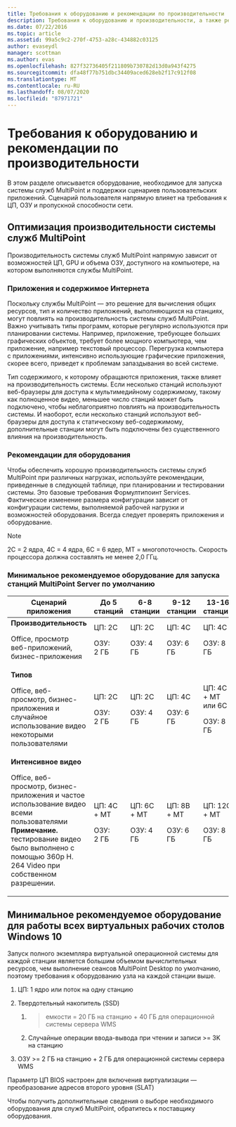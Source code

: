 ```yaml
---
title: Требования к оборудованию и рекомендации по производительности
description: Требования к оборудованию и производительности, а также рекомендации для служб MultiPoint
ms.date: 07/22/2016
ms.topic: article
ms.assetid: 99a5c9c2-270f-4753-a28c-434882c03125
author: evaseydl
manager: scottman
ms.author: evas
ms.openlocfilehash: 827f32736405f211809b730782d13d0a943f4275
ms.sourcegitcommit: dfa48f77b751dbc34409aced628eb2f17c912f08
ms.translationtype: MT
ms.contentlocale: ru-RU
ms.lasthandoff: 08/07/2020
ms.locfileid: "87971721"
---
```

# <a name="hardware-requirements-and-performance-recommendations"></a>Требования к оборудованию и рекомендации по производительности
В этом разделе описывается оборудование, необходимое для запуска системы служб MultiPoint и поддержки сценариев пользовательских приложений. Сценарий пользователя напрямую влияет на требования к ЦП, ОЗУ и пропускной способности сети.

## <a name="optimize-multipoint-services-system-performance"></a>Оптимизация производительности системы служб MultiPoint
Производительность системы служб MultiPoint напрямую зависит от возможностей ЦП, GPU и объема ОЗУ, доступного на компьютере, на котором выполняются службы MultiPoint.

### <a name="applications-and-internet-content"></a>Приложения и содержимое Интернета
Поскольку службы MultiPoint — это решение для вычисления общих ресурсов, тип и количество приложений, выполняющихся на станциях, могут повлиять на производительность системы служб MultiPoint. Важно учитывать типы программ, которые регулярно используются при планировании системы. Например, приложение, требующее больших графических объектов, требует более мощного компьютера, чем приложение, например текстовый процессор. Перегрузка компьютера с приложениями, интенсивно использующие графические приложения, скорее всего, приведет к проблемам запаздывания во всей системе.

Тип содержимого, к которому обращаются приложения, также влияет на производительность системы. Если несколько станций используют веб-браузеры для доступа к мультимедийному содержимому, такому как полноценное видео, меньшее число станций может быть подключено, чтобы неблагоприятно повлиять на производительность системы. И наоборот, если несколько станций используют веб-браузеры для доступа к статическому веб-содержимому, дополнительные станции могут быть подключены без существенного влияния на производительность.

### <a name="hardware-recommendations"></a>Рекомендации для оборудования
Чтобы обеспечить хорошую производительность системы служб MultiPoint при различных нагрузках, используйте рекомендации, приведенные в следующей таблице, при планировании и тестировании системы. Это базовые требования Формултипоинт Services. Фактическое изменение размера конфигурации зависит от конфигурации системы, выполняемой рабочей нагрузки и возможностей оборудования. Всегда следует проверять приложения и оборудование.

> [!NOTE]
> 2C = 2 ядра, 4C = 4 ядра, 6C = 6 ядер, MT = многопоточность. Скорость процессора должна составлять не менее 2,0 ГГц.

### <a name="minimum-recommended-hardware-for-running-default-multipoint-server-stations"></a>Минимальное рекомендуемое оборудование для запуска станций MultiPoint Server по умолчанию

|Сценарий приложения|До 5 станций|6-8 станции|9-12 станции|13-16 станции|17-20 станции|21-24 станции|
|------------------------|----------------------|-------------------|------------------|-------------------|-------------------|-----------------|
|**Производительность**<p>Office, просмотр веб-приложений, бизнес-приложения|ЦП: 2C<p>ОЗУ: 2 ГБ|ЦП: 2C<p>ОЗУ: 4 ГБ|ЦП: 4C<p>ОЗУ: 6 ГБ|ЦП: 4C<p>ОЗУ: 8 ГБ|ЦП: 4C + MT или 6C<p>ОЗУ: 10 ГБ| ЦП: 6C + MT<p>ОЗУ: 12 ГБ|
|**Типов**<p>Office, веб-просмотр, бизнес-приложения и случайное использование видео некоторыми пользователями|ЦП: 2C<p>ОЗУ: 2 ГБ|ЦП: 2C<p>ОЗУ: 4 ГБ|ЦП: 4C<p>ОЗУ: 6 ГБ|ЦП: 4C + MT или 6C<p>ОЗУ: 8 ГБ|ЦП: 6C + MT<p>ОЗУ: 10 ГБ| ЦП: 6C + MT<p>ОЗУ: 12 ГБ|
|**Интенсивное видео**<p>Office, веб-просмотр, бизнес-приложения и частое использование видео всеми пользователями **Примечание.** тестирование видео было выполнено с помощью 360p H. 264 Video при собственном разрешении.|ЦП: 4C + MT<p>ОЗУ: 2 ГБ|ЦП: 6C + MT<p>ОЗУ: 4 ГБ|ЦП: 8В + MT<p>ОЗУ: 6 ГБ|ЦП: 12C + MT<p>ОЗУ: 8 ГБ|ЦП: 16C + MT<p>ОЗУ: 10 ГБ<p>-Тонкий клиент: RemoteFX<br />— Видео USB не рекомендуется| ЦП: 20C + MT<p>ОЗУ: 12 ГБ<p>-Тонкий клиент: RemoteFX<br />— Видео USB не рекомендуется|

## <a name="minimum-recommended-hardware-for-running-full-windows-10-virtual-desktops"></a>Минимальное рекомендуемое оборудование для работы всех виртуальных рабочих столов Windows 10
Запуск полного экземпляра виртуальной операционной системы для каждой станции является большим объемом вычислительных ресурсов, чем выполнение сеансов MultiPoint Desktop по умолчанию, поэтому требования к оборудованию узла на каждой станции выше.

1.  ЦП: 1 ядро или поток на одну станцию

2.  Твердотельный накопитель (SSD)

    1.  >емкости = 20 ГБ на станцию + 40 ГБ для операционной системы сервера WMS

    2.  Случайные операции ввода-вывода при чтении и записи >= 3K на станцию

3.  ОЗУ >= 2 ГБ на станцию + 2 ГБ для операционной системы сервера WMS

Параметр ЦП BIOS настроен для включения виртуализации — преобразование адресов второго уровня (SLAT)

Чтобы получить дополнительные сведения о выборе необходимого оборудования для служб MultiPoint, обратитесь к поставщику оборудования.